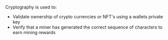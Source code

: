 Cryptography is used to:
-   Validate ownership of crypto currencies or NFT's using a wallets private key
-   Verify that a miner has generated the correct sequence of characters to earn mining rewards
